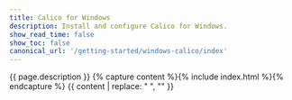 ```yaml
---
title: Calico for Windows
description: Install and configure Calico for Windows.
show_read_time: false
show_toc: false
canonical_url: '/getting-started/windows-calico/index'
---
```

{{ page.description }}
{% capture content %}{% include index.html %}{% endcapture %}
{{ content | replace: "    ", "" }}
